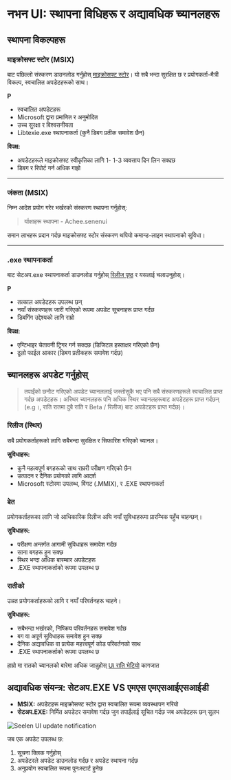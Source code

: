 # नभन UI: स्थापना विधिहरू र अद्यावधिक च्यानलहरू

## स्थापना विकल्पहरू

### माइक्रोसफ्ट स्टोर (MSIX)

बाट पछिल्लो संस्करण डाउनलोड गर्नुहोस्
[माइक्रोसफ्ट स्टोर](https://www.microsoft.com/store)। यो सबै भन्दा सुरक्षित छ र
प्रयोगकर्ता-मैत्री विकल्प, स्वचालित अपडेटहरूको साथ।

**P**

- स्वचालित अपडेटहरू
- Microsoft द्वारा प्रमाणित र अनुमोदित
- उच्च सुरक्षा र विश्वसनीयता
- Libtexie.exe स्थापनाकर्ता (कुनै डिबग प्रतीक समावेश छैन)

**विपक्ष:**

- अपडेटहरूले माइक्रोसफ्ट स्वीकृतिका लागि 1- 1-3 व्यवसाय दिन लिन सक्दछ
- डिबग र रिपोर्ट गर्न अधिक गाह्रो

---

### जंकता (MSIX)

निम्न आदेश प्रयोग गरेर भर्खरको संस्करण स्थापना गर्नुहोस्:

> र्याक्षाहरू स्थापना - Achee.senenui

समान लाभहरू प्रदान गर्दछ माइक्रोसफ्ट स्टोर संस्करण थपियो कमान्ड-लाइन स्थापनाको सुविधा।

---

### .exe स्थापनाकर्ता

बाट सेटअप.exe स्थापनाकर्ता डाउनलोड गर्नुहोस्
[रिलीज पृष्ठ](https://github.com/eythaann/Seelen-UI/releases) र यसलाई चलाउनुहोस्।

**P**

- तत्काल अपडेटहरू उपलब्ध छन्
- नयाँ संस्करणहरू जारी गरिएको रूपमा अपडेट सूचनाहरू प्राप्त गर्दछ
- डिबगिंग उद्देश्यको लागि राम्रो

**विपक्ष:**

- एन्टिभाइर चेतावनी ट्रिगर गर्न सक्दछ (डिजिटल हस्ताक्षर गरिएको छैन)
- ठूलो फाईल आकार (डिबग प्रतीकहरू समावेश गर्दछ)

## च्यानलहरू अपडेट गर्नुहोस्

> तपाईंको छनौट गरिएको अपडेट च्यानललाई जस्तोसुकै भए पनि सबै संस्करणहरूले स्वचालित प्राप्त गर्दछ
> अपडेटहरू। अस्थिर च्यानलहरू पनि अधिक स्थिर च्यानलहरूबाट अपडेटहरू प्राप्त गर्दछन् (e.g।, राति
> रातमा दुबै राति र Beta / रिलीज) बाट अपडेटहरू प्राप्त गर्दछ)।

### रिलीज (स्थिर)

सबै प्रयोगकर्ताहरूको लागि सबैभन्दा सुरक्षित र सिफारिश गरिएको च्यानल।

**सुविधाहरू:**

- कुनै महत्वपूर्ण बगहरूको साथ राम्ररी परीक्षण गरिएको छैन
- उत्पादन र दैनिक प्रयोगको लागि आदर्श
- Microsoft स्टोरमा उपलब्ध, विंगट (.MMIX), र .EXE स्थापनाकर्ता

### बेत

प्रयोगकर्ताहरूका लागि जो आधिकारिक रिलीज अघि नयाँ सुविधाहरूमा प्रारम्भिक पहुँच चाहन्छन्।

**सुविधाहरू:**

- परीक्षण अन्तर्गत आगामी सुविधाहरू समावेश गर्दछ
- साना बगहरू हुन सक्छ
- स्थिर भन्दा अधिक बारम्बार अपडेटहरू
- .EXE स्थापनाकर्ताको रूपमा उपलब्ध छ

### रातीको

उन्नत प्रयोगकर्ताहरूको लागि र नयाँ परिवर्तनहरू चाहने।

**सुविधाहरू:**

- सबैभन्दा भर्खरको, निष्क्रिय परिवर्तनहरू समावेश गर्दछ
- बग वा अपूर्ण सुविधाहरू समावेश हुन सक्छ
- दैनिक अद्यावधिक वा प्रत्येक महत्त्वपूर्ण कोड परिवर्तनको साथ
- .EXE स्थापनाकर्ताको रूपमा उपलब्ध छ

हाम्रो मा रातको च्यानलको बारेमा अधिक जान्नुहोस्
[Ui राति भेटियो](https://seelen.io/blog/nightly) कागजात

## अद्यावधिक संयन्त्र: सेटअप.EXE VS एमएस एमएसआईएसआईडी

- **MSIX:** अपडेटहरू माइक्रोसफ्ट स्टोर द्वारा स्वचालित रूपमा व्यवस्थापन गरियो
- **सेटअप.EXE:** निर्मित अपडेटर समावेश गर्दछ जुन तपाईंलाई सूचित गर्दछ जब अपडेटहरू छन् सुलभ

![Seelen UI update notification](https://github.com/Seelen-Inc/slu-blog/blob/master/blog/seelen-ui-distribution-channels/image.png?raw=true)

जब एक अपडेट उपलब्ध छ:

1. सूचना क्लिक गर्नुहोस्
2. अपडेटरले अपडेट डाउनलोड गर्दछ र अपडेट स्थापना गर्दछ
3. अनुप्रयोग स्वचालित रूपमा पुनःस्टार्ट हुनेछ

